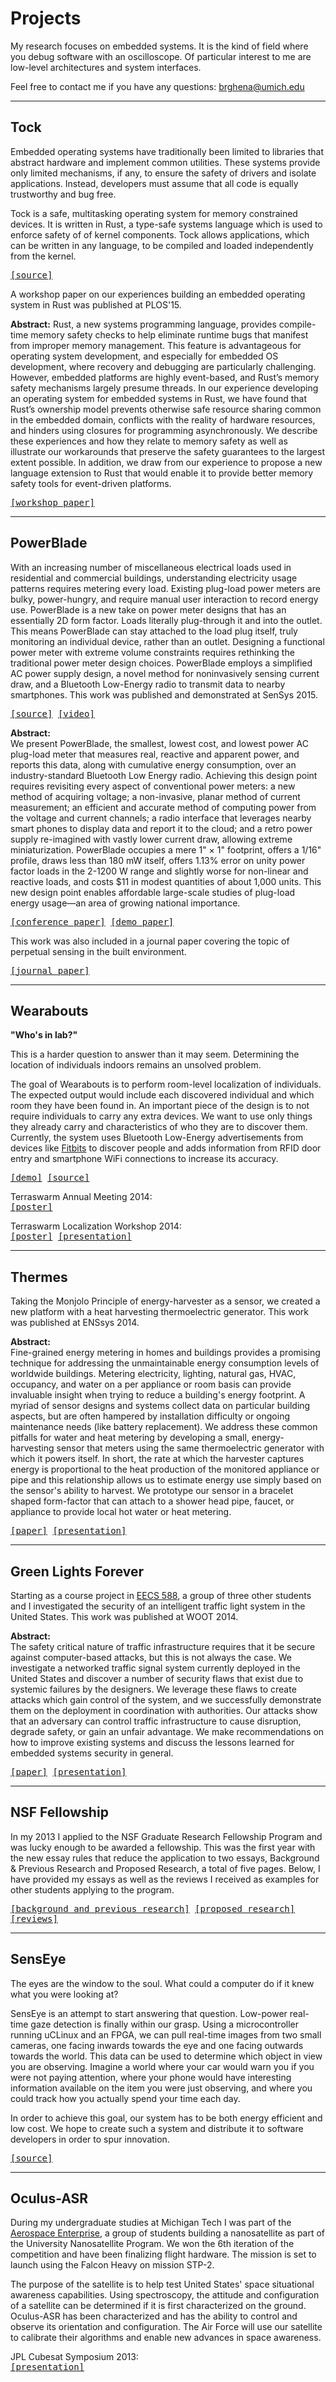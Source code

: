 Projects
========

My research focuses on embedded systems. It is the kind of field
where you debug software with an oscilloscope. Of particular interest to me
are low-level architectures and system interfaces.

Feel free to contact me if you have any questions: brghena@umich.edu

---

Tock
----
Embedded operating systems have traditionally been limited to
libraries that abstract hardware and implement common utilities. These
systems provide only limited mechanisms, if any, to ensure the safety
of drivers and isolate applications. Instead, developers must assume
that all code is equally trustworthy and bug free.

Tock is a safe, multitasking operating system for memory
constrained devices. It is written in Rust, a type-safe systems language
which is used to enforce safety of of kernel components. Tock allows
applications, which can be written in any language, to be compiled and loaded
independently from the kernel.

<p>
<tt>
<a href="https://github.com/helena-project/tock">[source]</a>
</tt>
</p>

A workshop paper on our experiences building an embedded operating system in
Rust was published at PLOS'15.

**Abstract:**
Rust, a new systems programming language, provides compile-time memory safety
checks to help eliminate runtime bugs that manifest from improper memory
management. This feature is advantageous for operating system development, and
especially for embedded OS development, where recovery and debugging are
particularly challenging. However, embedded platforms are highly event-based,
and Rust’s memory safety mechanisms largely presume threads. In our experience
developing an operating system for embedded systems in Rust, we have found that
Rust’s ownership model prevents otherwise safe resource sharing common in the
embedded domain, conflicts with the reality of hardware resources, and hinders
using closures for programming asynchronously. We describe these experiences
and how they relate to memory safety as well as illustrate our workarounds that
preserve the safety guarantees to the largest extent possible. In addition, we
draw from our experience to propose a new language extension to Rust that would
enable it to provide better memory safety tools for event-driven platforms.

<p>
<tt>
<a href="projects/tock/levy15ownership.pdf">[workshop paper]</a>
</tt>
</p>

---

PowerBlade
----------
With an increasing number of miscellaneous electrical loads used in residential
and commercial buildings, understanding electricity usage patterns requires
metering every load. Existing plug-load power meters are bulky, power-hungry,
and require manual user interaction to record energy use. PowerBlade is a new
take on power meter designs that has an essentially 2D form factor. Loads
literally plug-through it and into the outlet. This means PowerBlade can stay
attached to the load plug itself, truly monitoring an individual device, rather
than an outlet. Designing a functional power meter with extreme volume
constraints requires rethinking the traditional power meter design choices.
PowerBlade employs a simplified AC power supply design, a novel method for
noninvasively sensing current draw, and a Bluetooth Low-Energy radio to
transmit data to nearby smartphones. This work was published and demonstrated
at SenSys 2015.

<p>
<tt>
<a href="https://github.com/lab11/powerblade">[source]</a>
<a href="https://youtu.be/oNUXhCDnHoE">[video]</a>
</tt>
</p>

**Abstract:**  
We present PowerBlade, the smallest, lowest cost, and lowest
power AC plug-load meter that measures real, reactive and apparent power, and
reports this data, along with cumulative energy consumption, over an
industry-standard Bluetooth Low Energy radio. Achieving this design point
requires revisiting every aspect of conventional power meters: a new method of
acquiring voltage; a non-invasive, planar method of current measurement; an
efficient and accurate method of computing power from the voltage and current
channels; a radio interface that leverages nearby smart phones to display data
and report it to the cloud; and a retro power supply re-imagined with vastly
lower current draw, allowing extreme miniaturization. PowerBlade occupies a
mere 1" × 1" footprint, offers a 1/16" profile, draws less than 180 mW itself,
offers 1.13% error on unity power factor loads in the 2-1200 W range and
slightly worse for non-linear and reactive loads, and costs $11 in modest
quantities of about 1,000 units. This new design point enables affordable
large-scale studies of plug-load energy usage—an area of growing national
importance.

<p>
<tt>
<a href="projects/powerblade/debruin15powerblade.pdf">[conference paper]</a>
<a href="projects/powerblade/debruin15powerblade-demo.pdf">[demo paper]</a>
</tt>
</p>

This work was also included in a journal paper covering the topic of perpetual
sensing in the built environment.

<p>
<tt>
<a href="projects/powerblade/campbell16perpetual.pdf">[journal paper]</a>
</tt>
</p>

---

Wearabouts
-----------
**"Who's in lab?"**

This is a harder question to answer than it may seem. Determining the location of
individuals indoors remains an unsolved problem.

The goal of Wearabouts is to perform room-level localization of individuals.
The expected output would include each discovered individual and
which room they have been found in.
An important piece of the design is to not require individuals to carry any
extra devices. We want to use only things they already carry and
characteristics of who they are to discover them. Currently, the system uses
Bluetooth Low-Energy advertisements from devices like
[Fitbits](https://www.fitbit.com/) to discover people and adds information from
RFID door entry and smartphone WiFi connections to increase its accuracy.

<p>
<tt>
<a href="http://inductor.eecs.umich.edu/whereabouts.html">[demo]</a>
<a href="https://github.com/lab11/whereabouts">[source]</a>
</tt>
</p>

<p>
Terraswarm Annual Meeting 2014:
<br>
<tt>
<a href="projects/whereabouts/wearabouts_terraswarmAnnual.pdf">[poster]</a>
</tt>
</p>


<p>
Terraswarm Localization Workshop 2014:
<br>
<tt>
<a href="projects/whereabouts/whereabouts_terraswarmLocalization.pdf">[poster]</a>
<a href="projects/whereabouts/whereabouts.pptx">[presentation]</a>
</tt>
</p>

---

Thermes
-------
Taking the Monjolo Principle of energy-harvester as a sensor, we created a new
platform with a heat harvesting thermoelectric generator. This work was
published at ENSsys 2014.

**Abstract:**  
Fine-grained energy metering in homes and buildings provides a promising
technique for addressing the unmaintainable energy consumption levels of
worldwide buildings. Metering electricity, lighting, natural gas, HVAC,
occupancy, and water on a per appliance or room basis can provide invaluable insight
when trying to reduce a building's energy footprint. A myriad of sensor designs
and systems collect data on particular building aspects, but are often hampered
by installation difficulty or ongoing maintenance needs (like battery
replacement). We address these common pitfalls for water and heat metering by
developing a small, energy-harvesting sensor that meters using the same
thermoelectric generator with which it powers itself. In short, the rate at which
the harvester captures energy is proportional to the heat production of the
monitored appliance or pipe and this relationship allows us to estimate energy use
simply based on the sensor's ability to harvest. We prototype our sensor in a
bracelet shaped form-factor that can attach to a shower head pipe, faucet, or
appliance to provide local hot water or heat metering.

<p>
<tt>
<a href="projects/thermonjolo/campbell14thermes.pdf">[paper]</a>
<a href="projects/thermonjolo/campbell14thermes.pptx">[presentation]</a>
</tt>
</p>

---

Green Lights Forever
-------------------
Starting as a course project in
[EECS 588](https://www.eecs.umich.edu/courses/eecs588/), a group of three other
students and I investigated the security of an intelligent traffic light system
in the United States. This work was published at WOOT 2014.

**Abstract:**  
The safety critical nature of traffic infrastructure requires that it
be secure against computer-based attacks, but this is not always the case.
We investigate a networked traffic signal system currently deployed in the
United States and discover a number of security flaws that exist due to
systemic failures by the designers. We leverage these flaws to create attacks
which gain control of the system, and we successfully demonstrate them on the
deployment in coordination with authorities. Our attacks show that an
adversary can control traffic infrastructure to cause disruption, degrade
safety, or gain an unfair advantage. We make recommendations on how to improve
existing systems and discuss the lessons learned for embedded systems security
in general.

<p>
<tt>
<a href="projects/green_lights/ghena14green_lights.pdf">[paper]</a>
<a href="projects/green_lights/ghena14green_lights.pptx">[presentation]</a>
</tt>
</p>

---

NSF Fellowship
--------------
In my 2013 I applied to the NSF Graduate Research
Fellowship Program and was lucky enough to be awarded a fellowship. This was
the first year with the new essay rules that reduce the application to two
essays, Background & Previous Research and Proposed Research, a total of five
pages. Below, I have provided my essays as well as the reviews I received as
examples for other students applying to the program.

<p>
<tt>
<a href="projects/fellowships/nsf_background_prevResearch.pdf">[background and previous research]</a>
<a href="projects/fellowships/nsf_propResearch.pdf">[proposed research]</a>
<a href="projects/fellowships/nsf_reviews.pdf">[reviews]</a>
</tt>
</p>

---

SensEye
-------
The eyes are the window to the soul. What could a computer do if it knew what
you were looking at?

SensEye is an attempt to start answering that question. Low-power real-time
gaze detection is finally within our grasp. Using a microcontroller running
uCLinux and an FPGA, we can pull real-time images from two small cameras, one
facing inwards towards the eye and one facing outwards towards the world. This
data can be used to determine which object in view you are observing. Imagine
a world where your car would warn you if you were not paying attention, where
your phone would have interesting information available on the item you were
just observing, and where you could track how you actually spend your time each
day.

In order to achieve this goal, our system has to be both energy efficient and 
low cost. We hope to create such a system and distribute it to software
developers in order to spur innovation.

<p>
<tt>
<a href="https://github.com/lab11/SensEye-2">[source]</a>
</tt>
</p>

---

Oculus-ASR
----------
During my undergraduate studies at Michigan Tech I was part of the
[Aerospace Enterprise](http://www.aerospace.mtu.edu/), a group of students 
building a nanosatellite as part of the University Nanosatellite Program. We
won the 6th iteration of the competition and have been finalizing flight
hardware. The mission is set to launch using the Falcon Heavy on mission STP-2.

The purpose of the satellite is to help test United States' space situational
awareness capabilities. Using spectroscopy, the attitude and configuration of
a satellite can be determined if it is first characterized on the ground.
Oculus-ASR has been characterized and has the ability to control and observe
its orientation and configuration. The Air Force will use our satellite to 
calibrate their algorithms and enable new advances in space awareness.

<p>
JPL Cubesat Symposium 2013:
<br>
<tt>
<a href="projects/nanosat/Oculus_ASR_Nanosatellite_JPL.pptx">[presentation]</a>
</tt>
</p>


